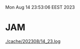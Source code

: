 Mon Aug 14 23:53:06 EEST 2023
# JAM
<a href='./cache/202308/14_23.log'>./cache/202308/14_23.log</a>
